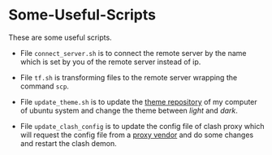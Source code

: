 # Some-Useful-Scripts
These are some useful scripts.

- File `connect_server.sh` is to connect the remote server by the name which is set by you of the remote server instead of ip.

- File `tf.sh` is transforming files to the remote server wrapping the command `scp`.

- File `update_theme.sh` is to update the [theme repository](https://github.com/vinceliuice/WhiteSur-gtk-theme) of my computer of ubuntu system and change the theme between *light* and *dark*.

- File `update_clash_config` is to update the config file of clash proxy which will request the config file from a [proxy vendor](https://hivessr.com) and do some changes and restart the clash demon.
